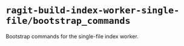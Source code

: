 # `ragit-build-index-worker-single-file/bootstrap_commands`

Bootstrap commands for the single-file index worker.